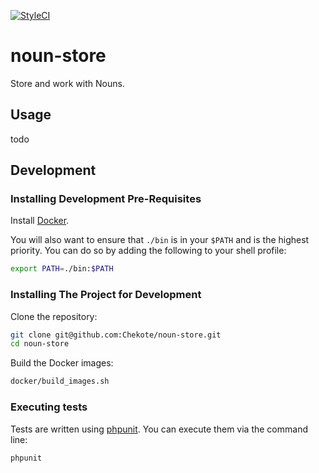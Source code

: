 [![StyleCI](https://styleci.io/repos/63828286/shield?style=plastic)](https://styleci.io/repos/63828286) 

# noun-store

Store and work with Nouns.

## Usage

todo

## Development

### Installing Development Pre-Requisites

Install [Docker](https://www.docker.com).

You will also want to ensure that `./bin` is in your `$PATH` and is the highest priority. You can do so by adding the
following to your shell profile:

```bash
export PATH=./bin:$PATH
```

### Installing The Project for Development

Clone the repository:

```bash
git clone git@github.com:Chekote/noun-store.git
cd noun-store
```

Build the Docker images:

```bash
docker/build_images.sh
```

### Executing tests

Tests are written using [phpunit](https://phpunit.de/). You can execute them via the command line:

```bash
phpunit
```
